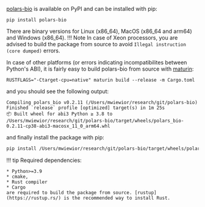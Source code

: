 [polars-bio](https://pypi.org/project/polars-bio/) is available on PyPI and can be installed with pip:
```shell
pip install polars-bio
```
There are binary versions for Linux (x86_64), MacOS (x86_64 and arm64) and Windows (x86_64).
!!! Note
    In case of Xeon processors, you are advised to build the package from source to avoid `Illegal instruction (core dumped)` errors.

In case of other platforms (or errors indicating incompatibilites between Python's ABI), it is fairly easy to build polars-bio from source with [maturin](https://github.com/PyO3/maturin):
```shell
RUSTFLAGS="-Ctarget-cpu=native" maturin build --release -m Cargo.toml
```
and you should see the following output:
```shell
Compiling polars_bio v0.2.11 (/Users/mwiewior/research/git/polars-bio)
Finished `release` profile [optimized] target(s) in 1m 25s
📦 Built wheel for abi3 Python ≥ 3.8 to /Users/mwiewior/research/git/polars-bio/target/wheels/polars_bio-0.2.11-cp38-abi3-macosx_11_0_arm64.whl
```
and finally install the package with pip:
```bash
pip install /Users/mwiewior/research/git/polars-bio/target/wheels/polars_bio-0.2.11-cp38-abi3-macosx_11_0_arm64.whl
```

!!! tip
    Required dependencies:

    * Python>=3.9
    * cmake,
    * Rust compiler
    * Cargo
    are required to build the package from source. [rustup](https://rustup.rs/) is the recommended way to install Rust.